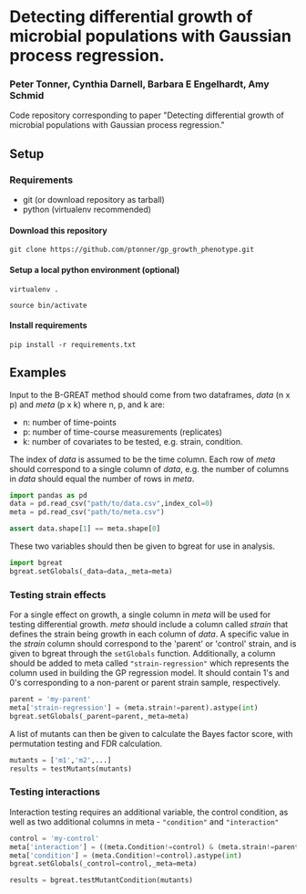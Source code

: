 # Detecting differential growth of microbial populations with Gaussian process regression.

### Peter Tonner, Cynthia Darnell, Barbara E Engelhardt, Amy Schmid

Code repository corresponding to paper "Detecting differential growth of microbial populations with Gaussian process regression."

## Setup

### Requirements

* git (or download repository as tarball)
* python (virtualenv recommended)

#### Download this repository
`git clone https://github.com/ptonner/gp_growth_phenotype.git`

#### Setup a local python environment (optional)
`virtualenv .`

`source bin/activate`

#### Install requirements
`pip install -r requirements.txt`

## Examples

Input to the B-GREAT method should come from two dataframes, *data* (n x p) and *meta* (p x k) where n, p, and k are:
* n: number of time-points
* p: number of time-course measurements (replicates)
* k: number of covariates to be tested, e.g. strain, condition.

The index of *data* is assumed to be the time column. Each row of *meta* should correspond to a single column of *data*, e.g. the number of columns in *data* should equal the number of rows in *meta*. 

```python
import pandas as pd
data = pd.read_csv("path/to/data.csv",index_col=0)
meta = pd.read_csv("path/to/meta.csv")

assert data.shape[1] == meta.shape[0]
```

These two variables should then be given to bgreat for use in analysis.
```python
import bgreat
bgreat.setGlobals(_data=data,_meta=meta)
```

### Testing strain effects

For a single effect on growth, a single column in _meta_ will be used for testing differential growth. _meta_ should include a column called _strain_ that defines the strain being growth in each column of _data_. A specific value in the _strain_ column should correspond to the 'parent' or 'control' strain, and is given to bgreat through the `setGlobals` function. Additionally, a column should be added to meta called `"strain-regression"` which represents the column used in building the GP regression model. It should contain 1's and 0's corresponding to a non-parent or parent strain sample, respectively.

```python
parent = 'my-parent'
meta['strain-regression'] = (meta.strain!=parent).astype(int)
bgreat.setGlobals(_parent=parent,_meta=meta)
```

A list of mutants can then be given to calculate the Bayes factor score, with permutation testing and FDR calculation.

```python
mutants = ['m1','m2',...]
results = testMutants(mutants)
```

### Testing interactions

Interaction testing requires an additional variable, the control condition, as well as two additional columns in meta - `"condition"` and `"interaction"`

```python
control = 'my-control'
meta['interaction'] = ((meta.Condition!=control) & (meta.strain!=parent)).astype(int)
meta['condition'] = (meta.Condition!=control).astype(int)
bgreat.setGlobals(_control=control,_meta=meta)

results = bgreat.testMutantCondition(mutants)
```

